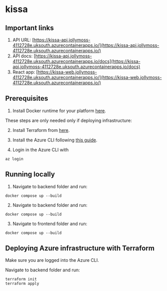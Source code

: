 # kissa

## Important links

1. API URL: [https://kissa-api.jollymoss-4112728e.uksouth.azurecontainerapps.io/](https://kissa-api.jollymoss-4112728e.uksouth.azurecontainerapps.io/)
2. API docs: [https://kissa-api.jollymoss-4112728e.uksouth.azurecontainerapps.io/docs](https://kissa-api.jollymoss-4112728e.uksouth.azurecontainerapps.io/docs)
3. React app: [https://kissa-web.jollymoss-4112728e.uksouth.azurecontainerapps.io/](https://kissa-web.jollymoss-4112728e.uksouth.azurecontainerapps.io/)

## Prerequisites

1. Install Docker runtime for your platform [here](https://docs.docker.com/engine/install/).

These steps are only needed only if deploying infrastructure:

2. Install Terraform from [here](https://developer.hashicorp.com/terraform/install).

3. Install the Azure CLI following [this guide](https://learn.microsoft.com/en-us/cli/azure/install-azure-cli).

4. Login in the Azure CLI with
```
az login
```

## Running locally

1. Navigate to backend folder and run:
```
docker compose up --build
```

2. Navigate to backend folder and run:
```
docker compose up --build
```

3. Navigate to frontend folder and run:
```
docker compose up --build
```

## Deploying Azure infrastructure with Terraform

Make sure you are logged into the Azure CLI.

Navigate to backend folder and run:
```
terraform init
terraform apply
```